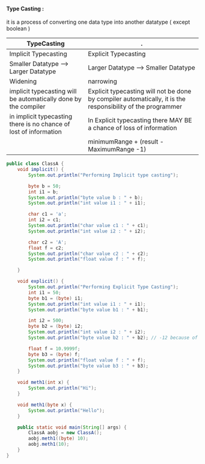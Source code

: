 #### Type Casting : 
it is a process of converting one data type into another datatype ( except boolean )

|TypeCasting|.|
|---|---|
|Implicit Typecasting|Explicit Typecasting|
|Smaller Datatype --> Larger Datatype|Larger Datatype --> Smaller Datatype|
|Widening|narrowing|
|implicit typecasting will be automatically done by the compiler|Explicit typecasting will not be done by compiler automatically, it is the responsibility of the programmer|
|in implicit typecasting there is no chance of lost of information|In Explicit typecasting there MAY BE a chance of loss of information|
||minimumRange + (result - MaximumRange -1)|


```java 
public class ClassA {
    void implicit() {
        System.out.println("Performing Implicit type casting");

        byte b = 50;
        int i1 = b;
        System.out.println("byte value b : " + b);
        System.out.println("int value i1 : " + i1);

        char c1 = 'a';
        int i2 = c1;
        System.out.println("char value c1 : " + c1);
        System.out.println("int value i2 : " + i2);

        char c2 = 'A';
        float f = c2;
        System.out.println("char value c2 : " + c2);
        System.out.println("float value f : " + f);

    }

    void explicit() {
        System.out.println("Performing Explicit Type Casting");
        int i1 = 50;
        byte b1 = (byte) i1;
        System.out.println("int value i1 : " + i1);
        System.out.println("byte value b1 : " + b1);

        int i2 = 500;
        byte b2 = (byte) i2;
        System.out.println("int value i2 : " + i2);
        System.out.println("byte value b2 : " + b2); // -12 because of the formula

        float f = 10.9999f;
        byte b3 = (byte) f;
        System.out.println("float value f : " + f);
        System.out.println("byte value b3 : " + b3);
    }

    void meth1(int x) {
        System.out.println("Hi");
    }

    void meth1(byte x) {
        System.out.println("Hello");
    }

    public static void main(String[] args) {
        ClassA aobj = new ClassA();
        aobj.meth1((byte) 10);
        aobj.meth1(10);
    }
}
```